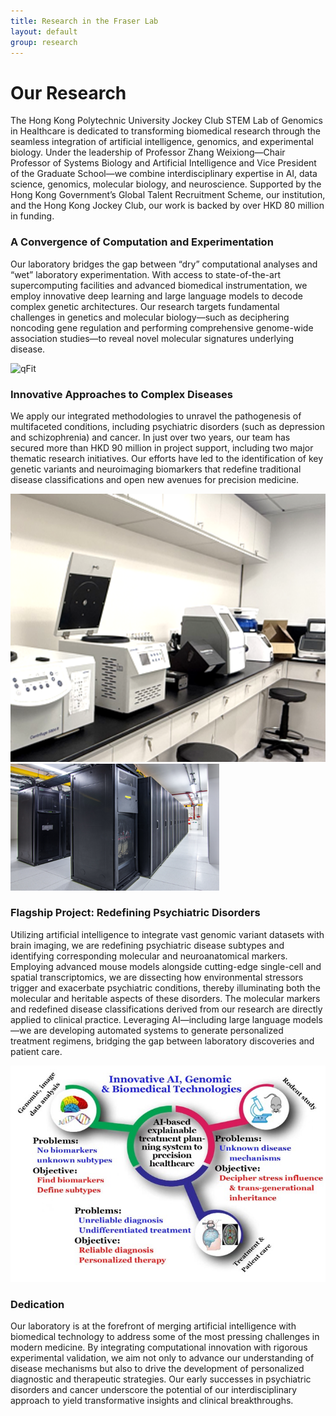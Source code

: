 ```yaml
---
title: Research in the Fraser Lab
layout: default
group: research
---
```


<div class="row justify-content-center">
    <div class="col-md-10 text-center">
        <h1>Our Research</h1>
        <p>
            The Hong Kong Polytechnic University Jockey Club STEM Lab of Genomics in Healthcare is dedicated to transforming biomedical research through the seamless integration of artificial intelligence, genomics, and experimental biology. Under the leadership of Professor Zhang Weixiong—Chair Professor of Systems Biology and Artificial Intelligence and Vice President of the Graduate School—we combine interdisciplinary expertise in AI, data science, genomics, molecular biology, and neuroscience. Supported by the Hong Kong Government’s Global Talent Recruitment Scheme, our institution, and the Hong Kong Jockey Club, our work is backed by over HKD 80 million in funding.
        </p>
    </div>
</div>

<div class="row justify-content-center mt-4">
    <div class="col-md-7 order-md-1">
        <h3>A Convergence of Computation and Experimentation</h3>
        <p>
            Our laboratory bridges the gap between “dry” computational analyses and “wet” laboratory experimentation. With access to state-of-the-art supercomputing facilities and advanced biomedical instrumentation, we employ innovative deep learning and large language models to decode complex genetic architectures. Our research targets fundamental challenges in genetics and molecular biology—such as deciphering noncoding gene regulation and performing comprehensive genome-wide association studies—to reveal novel molecular signatures underlying disease.
        </p>
    </div>
    <div class="col-md-5 order-md-2 align-self-center text-center">
        <img class="img-fluid" src="/static/img/research/bio1.png" alt="qFit">
    </div>
</div>

<div class="row justify-content-center mt-4">
    <div class="col-md-7 order-md-2">
        <h3>Innovative Approaches to Complex Diseases</h3>
        <p>
            We apply our integrated methodologies to unravel the pathogenesis of multifaceted conditions, including psychiatric disorders (such as depression and schizophrenia) and cancer. In just over two years, our team has secured more than HKD 90 million in project support, including two major thematic research initiatives. Our efforts have led to the identification of key genetic variants and neuroimaging biomarkers that redefine traditional disease classifications and open new avenues for precision medicine.
        </p>
    </div>
    <div class="col-md-5 order-md-1 align-self-center text-center">
        <img class="img-fluid" src="/static/img/research/bio2.png" alt="ptp1b">
        <img class="img-fluid" src="/static/img/research/gpu.png" alt="GPU">
    </div>
</div>

<div class="row justify-content-center mt-4">
    <div class="col-md-7 order-md-1">
        <h3>Flagship Project: Redefining Psychiatric Disorders</h3>
        <p>
            Utilizing artificial intelligence to integrate vast genomic variant datasets with brain imaging, we are redefining psychiatric disease subtypes and identifying corresponding molecular and neuroanatomical markers. Employing advanced mouse models alongside cutting-edge single-cell and spatial transcriptomics, we are dissecting how environmental stressors trigger and exacerbate psychiatric conditions, thereby illuminating both the molecular and heritable aspects of these disorders. The molecular markers and redefined disease classifications derived from our research are directly applied to clinical practice. Leveraging AI—including large language models—we are developing automated systems to generate personalized treatment regimens, bridging the gap between laboratory discoveries and patient care.
        </p>
    </div>
    <div class="col-md-3 order-md-2 align-self-center text-center">
        <img class="img-fluid" src="/static/img/research/summary.jpg" alt="Summary">
    </div>
</div>

<div class="row justify-content-center mt-4">
    <div class="col-md-10 text-center">
        <h3>Dedication</h3>
        <p>
            Our laboratory is at the forefront of merging artificial intelligence with biomedical technology to address some of the most pressing challenges in modern medicine. By integrating computational innovation with rigorous experimental validation, we aim not only to advance our understanding of disease mechanisms but also to drive the development of personalized diagnostic and therapeutic strategies. Our early successes in psychiatric disorders and cancer underscore the potential of our interdisciplinary approach to yield transformative insights and clinical breakthroughs.
        </p>
    </div>
</div>
